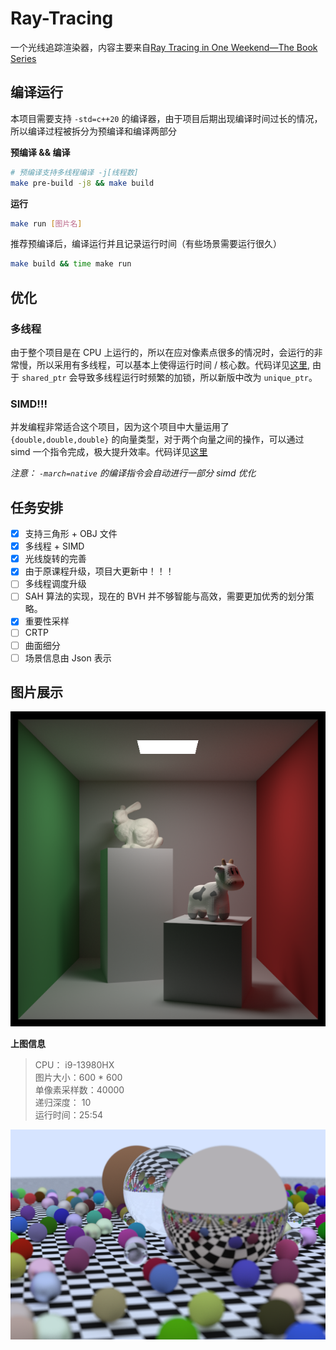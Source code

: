 # Ray-Tracing

一个光线追踪渲染器，内容主要来自[Ray Tracing in One Weekend—The Book Series](https://raytracing.github.io/)

## 编译运行

本项目需要支持 `-std=c++20` 的编译器，由于项目后期出现编译时间过长的情况，所以编译过程被拆分为预编译和编译两部分

**预编译 && 编译**
```sh
# 预编译支持多线程编译 -j[线程数]
make pre-build -j8 && make build 
```

**运行**
```sh
make run [图片名]
```

推荐预编译后，编译运行并且记录运行时间（有些场景需要运行很久）
```sh
make build && time make run
```

## 优化

### 多线程

由于整个项目是在 CPU 上运行的，所以在应对像素点很多的情况时，会运行的非常慢，所以采用有多线程，可以基本上使得运行时间 / 核心数。代码详见[这里](https://github.com/clumsy-sy/Ray-Tracing/blob/main/src/renderer/Renderer.hpp#L75), 由于 `shared_ptr` 会导致多线程运行时频繁的加锁，所以新版中改为 `unique_ptr`。

### SIMD!!!

并发编程非常适合这个项目，因为这个项目中大量运用了 `{double,double,double}` 的向量类型，对于两个向量之间的操作，可以通过 simd 一个指令完成，极大提升效率。代码详见[这里](https://github.com/clumsy-sy/Ray-Tracing/blob/main/src/vector/vec3dx4.h#L11C1-L11C1)

*注意： `-march=native` 的编译指令会自动进行一部分 simd 优化*

## 任务安排

- [X] 支持三角形 + OBJ 文件
- [X] 多线程 + SIMD
- [x] 光线旋转的完善
- [x] 由于原课程升级，项目大更新中！！！
- [ ] 多线程调度升级
- [ ] SAH 算法的实现，现在的 BVH 并不够智能与高效，需要更加优秀的划分策略。
- [X] 重要性采样
- [ ] CRTP
- [ ] 曲面细分
- [ ] 场景信息由 Json 表示

## 图片展示

![Alt](images/zooImg.bmp)

**上图信息** 
> CPU： i9-13980HX  
> 图片大小：600 * 600  
> 单像素采样数：40000  
> 递归深度： 10  
> 运行时间：25:54  

![Alt](images/checker_balls_400.bmp)
